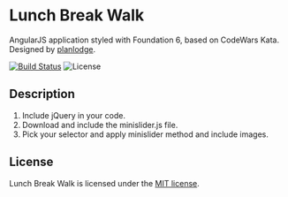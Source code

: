 # Lunch Break Walk
AngularJS application styled with Foundation 6, based on CodeWars Kata. Designed by [planlodge](http://planlodge.com).

[![Build Status](https://travis-ci.org/stevenbenner/jquery-powertip.svg?branch=master)](https://travis-ci.org/stevenbenner/jquery-powertip)
![License](https://img.shields.io/packagist/l/doctrine/orm.svg)

## Description

 1. Include jQuery in your code.
 2. Download and include the minislider.js file.
 3. Pick your selector and apply minislider method and include images.

## License

Lunch Break Walk is licensed under the [MIT license](http://opensource.org/licenses/MIT).
